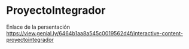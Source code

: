# ProyectoIntegrador

Enlace de la persentación
https://view.genial.ly/6464b1aa8a545c0019562d4f/interactive-content-proyectointegrador
